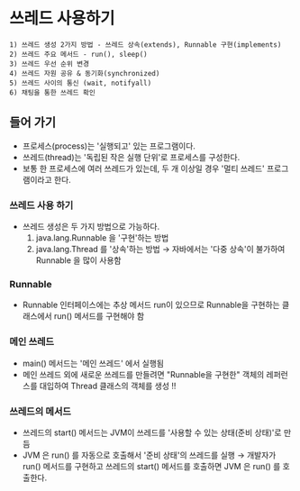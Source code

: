 # 쓰레드 사용하기
``` 쓰레드 주요 내용
1) 쓰레드 생성 2가지 방법 - 쓰레드 상속(extends), Runnable 구현(implements)
2) 쓰레드 주요 메서드 - run(), sleep()
3) 쓰레드 우선 순위 변경
4) 쓰레드 자원 공유 & 동기화(synchronized)
5) 쓰레드 사이의 통신 (wait, notifyall)
6) 채팅을 통한 쓰레드 확인
```

## 들어 가기
- 프로세스(process)는 '실행되고' 있는 프로그램이다.
- 쓰레드(thread)는 '독립된 작은 실행 단위'로 프로세스를 구성한다.
- 보통 한 프로세스에 여러 쓰레드가 있는데, 두 개 이상일 경우 '멀티 쓰레드' 프로그램이라고 한다.

### 쓰레드 사용 하기
- 쓰레드 생성은 두 가지 방법으로 가능하다.
  1) java.lang.Runnable 을 '구현'하는 방법
  2) java.lang.Thread 를 '상속'하는 방법
  → 자바에서는 '다중 상속'이 불가하여 Runnable 을 많이 사용함

### Runnable
- Runnable 인터페이스에는 추상 메서드 run이 있으므로 Runnable을 구현하는 클래스에서 run() 메서드를 구현해야 함

### 메인 쓰레드
- main() 메서드는 '메인 쓰레드' 에서 실행됨
- 메인 쓰레드 외에 새로운 쓰레드를 만들려면 "Runnable을 구현한" 객체의 레퍼런스를 대입하여 Thread 클래스의 객체를 생성 !!

### 쓰레드의 메서드
- 쓰레드의 start() 메서드는 JVM이 쓰레드를 '사용할 수 있는 상태(준비 상태)'로 만듬
- JVM 은 run() 를 자동으로 호출해서 '준비 상태'의 쓰레드를 실행 → 개발자가 run() 메서드를 구현하고 쓰레드의 start() 메서드를 호출하면 JVM 은 run() 를 호출한다.